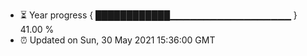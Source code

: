 - ⏳ Year progress { ████████████▁▁▁▁▁▁▁▁▁▁▁▁▁▁▁▁▁▁ } 41.00 %
- ⏰ Updated on Sun, 30 May 2021 15:36:00 GMT


